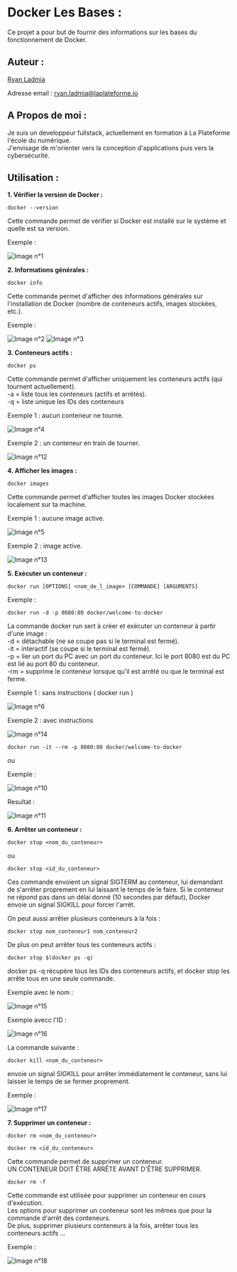 # **Docker Les Bases :**

Ce projet a pour but de fournir des informations sur les bases du fonctionnement de Docker.

## Auteur :

[Ryan Ladmia](https://www.github.com/RyanLadmia)  

Adresse email : ryan.ladmia@laplateforme.io


## A Propos de moi :

Je suis un developpeur fullstack, actuellement en formation à La Plateforme l'école du numérique.  
J'envisage de m'orienter vers la conception d'applications puis vers la cybersécurité.


## Utilisation :

**1. Vérifier la version de Docker :**
```
docker --version
``` 
Cette commande permet de vérifier si Docker est installé sur le système et quelle est sa version.  

Exemple :

![Image n°1](image/1.png)


**2. Informations générales :**
```
docker info
```
Cette commande permet d'afficher des informations générales sur l'installation de Docker (nombre de conteneurs actifs, images stockées, etc.).

Exemple :

![Image n°2](image/2.png)
![Image n°3](image/3.png)


**3. Conteneurs actifs :**
```
docker ps
```
Cette commande permet d'afficher uniquement les conteneurs actifs (qui tournent actuellement).  
-a = liste tous les conteneurs (actifs et arrêtés).  
-q = liste unique les IDs des conteneurs

Exemple 1 : aucun conteneur ne tourne.

![Image n°4](image/4.png)

Exemple 2 : un conteneur en train de tourner.

![Image n°12](image/12.png)


**4. Afficher les images :**
```
docker images
```
Cette commande permet d'afficher toutes les images Docker stockées localement sur ta machine.

Exemple 1 : aucune image active. 

![Image n°5](image/5.png)

Exemple 2 : image active.

![Image n°13](image/13.png)

**5. Exécuter un conteneur :**
```
docker run [OPTIONS] <nom_de_l_image> [COMMANDE] [ARGUMENTS]
```

Exemple :
```
docker run -d -p 8080:80 docker/welcome-to-docker
```
La commande docker run sert à créer et exécuter un conteneur à partir d'une image :  
-d = détachable (ne se coupe pas si le terminal est fermé).  
-it = interactif (se coupe si le terminal est fermé).  
-p = lier un port du PC avec un port du conteneur. Ici le port 8080 est du PC est lié au port 80 du conteneur.  
-rm = supprime le conteneur lorsque qu'il est arrêté ou que le terminal est ferme.

Exemple 1 : sans instructions ( docker run )

![Image n°6](image/6.png)

Exemple 2 : avec instructions

![Image n°14](image/14.png)

```
docker run -it --rm -p 8080:80 docker/welcome-to-docker
```
ou

Exemple : 

![Image n°10](image/10.png)

Resultat :

![Image n°11](image/11.png)

**6. Arrêter un conteneur :**

```
docker stop <nom_du_conteneur>  
```
ou

```
docker stop <id_du_conteneur>
```

Ces commande envoient un signal SIGTERM au conteneur, lui demandant de s'arrêter proprement en lui laissant le temps de le faire. Si le conteneur ne répond pas dans un délai donné (10 secondes par défaut), Docker envoie un signal SIGKILL pour forcer l'arrêt.

On peut aussi arrêter plusieurs conteneurs à la fois :

```
docker stop nom_conteneur1 nom_conteneur2
```

De plus on peut arrêter tous les conteneurs actifs :

```
docker stop $(docker ps -q)
```
docker ps -q récupère tous les IDs des conteneurs actifs, et docker stop les arrête tous en une seule commande.

Exemple avec le nom :

![Image n°15](image/15.png)

Exemple avecc l'ID :

![Image n°16](image/16.png)


La commande suivante :

```
docker kill <nom_du_conteneur>
```

envoie un signal SIGKILL pour arrêter immédiatement le conteneur, sans lui laisser le temps de se fermer proprement.

Exemple :

![Image n°17](image/17.png)

**7. Supprimer un conteneur :**

```
docker rm <nom_du_conteneur>
```
```
docker rm <id_du_conteneur>
```
Cette commande permet de supprimer un conteneur.  
UN CONTENEUR DOIT ÊTRE ARRÊTE AVANT D'ÊTRE SUPPRIMER.  

```
docker rm -f
```
Cette commande est utilisée pour supprimer un conteneur en cours d'exécution.  
Les options pour supprimer un conteneur sont les mêmes que pour la commande d'arrêt des conteneurs.  
De plus, supprimer plusieurs conteneurs à la fois, arrêter tous les conteneurs actifs ...

Exemple : 

![Image n°18](image/18.png)



